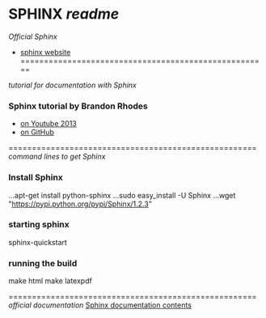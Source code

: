 # SPHINX _readme_

_Official Sphinx_
* [sphinx website](http://sphinx-doc.org/latest/index.html)
=====================================================

_tutorial for documentation with Sphinx_
### Sphinx tutorial by Brandon Rhodes #

* [on Youtube 2013](https://www.youtube.com/watch?v=QNHM7q2hLh8)
* [on GitHub](https://github.com/brandon-rhodes/sphinx-tutorial)

=====================================================
_command lines to get Sphinx_
### Install Sphinx #

...apt-get install python-sphinx
...sudo easy_install -U Sphinx
...wget "https://pypi.python.org/pypi/Sphinx/1.2.3"

### starting sphinx #

sphinx-quickstart

### running the build #

make html
make latexpdf

=====================================================
_official documentation_
[Sphinx documentation contents](http://sphinx-doc.org/latest/contents.html)
